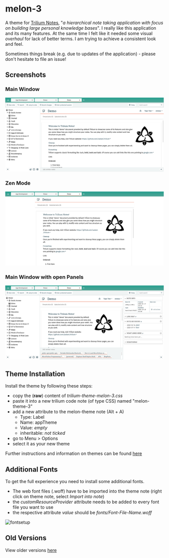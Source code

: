 # melon-3
A theme for [Trilium Notes](https://github.com/zadam/trilium), "_a hierarchical note taking application with focus on building large personal knowledge bases_". I really like this application and its many features. At the same time I felt like it needed some visual _overhaul_ for lack of better terms. I am trying to achieve a consistent look and feel.

Sometimes things break (e.g. due to updates of the application) - please don't hesitate to file an issue!

## Screenshots
### Main Window
![screenshot1](/screenshots/scrn01.png "More info below!")
### Zen Mode
![screenshot2](/screenshots/scrn02.png "More info below!")
### Main Window with open Panels
![screenshot3](/screenshots/scrn03.png "More info below!")

## Theme Installation
Install the theme by following these steps:
- copy the (**raw**) content of _trilium-theme-melon-3.css_
- paste it into a new trilium code note (of type CSS) named "melon-theme-3"
- add a new attribute to the melon-theme note (Alt + A)
  - Type: Label
  - Name: appTheme
  - Value: _empty_
  - inheritable: _not ticked_
- go to Menu > Options
- select it as your new theme

Further instructions and information on themes can be found [here](https://github.com/zadam/trilium/wiki/Themes)

## Additional Fonts
To get the full experience you need to install some additional fonts.
- The web font files (.woff) have to be imported into the theme note (right click on theme note, select _Import into note_)
- the _customResourceProvider_ attribute needs to be added to every font file you want to use
- the respective attribute _value_ should be _fonts/Font-File-Name.woff_

![fontsetup](/screenshots/trilium-theme-melon-3_4_fonts.png "Font Setup")


## Old Versions
View older versions [here](https://github.com/raphwriter/trilium-theme-melon/branches)
